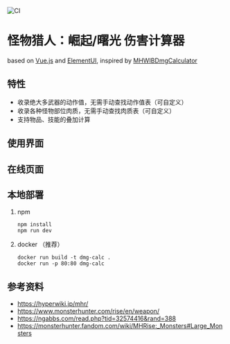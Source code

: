 ![CI](https://github.com/mason478/MHR-DmgCal/actions/workflows/node.js.yml/badge.svg)

# 怪物猎人：崛起/曙光 伤害计算器

based on [Vue.js](https://vuejs.org/) and [ElementUI](https://element.eleme.io/), inspired by [MHWIBDmgCalculator](https://github.com/dzxrly/MHWIBDmgCalculator)

## 特性

- 收录绝大多武器的动作值，无需手动查找动作值表（可自定义）
- 收录各种怪物部位肉质，无需手动查找肉质表（可自定义）
- 支持物品、技能的叠加计算

## 使用界面

## 在线页面

## 本地部署

1. npm

   ```
   npm install
   npm run dev
   ```

2. docker （推荐）

   ```
   docker run build -t dmg-calc .
   docker run -p 80:80 dmg-calc
   ```

## 参考资料

- https://hyperwiki.jp/mhr/
- https://www.monsterhunter.com/rise/en/weapon/
- https://ngabbs.com/read.php?tid=32574416&rand=388
- https://monsterhunter.fandom.com/wiki/MHRise:_Monsters#Large_Monsters
